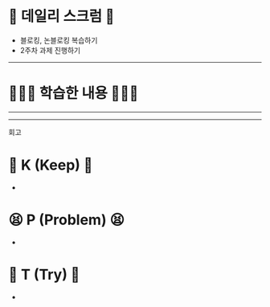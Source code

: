 # 💬 데일리 스크럼 💬
- 블로킹, 논블로킹 복습하기
- 2주차 과제 진행하기
***
# 🧑🏻‍💻 학습한 내용 🧑🏻‍💻

---
***
회고
# 💪 K (Keep) 💪
- 
  
# 😫 P (Problem) 😫
- 

# 🫵 T (Try) 🫵
- 
